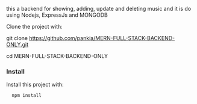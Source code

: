 this a backend for showing, adding, update and deleting music and it is do using Nodejs, ExpressJs and MONGODB

Clone the project with:

git clone https://github.com/pankia/MERN-FULL-STACK-BACKEND-ONLY.git

cd MERN-FULL-STACK-BACKEND-ONLY

### Install

Install this project with:

```sh
  npm install